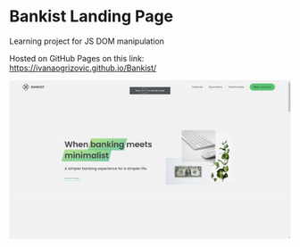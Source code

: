 <h1>Bankist Landing Page</h1>

Learning project for JS DOM manipulation

Hosted on GitHub Pages on this link: https://ivanaogrizovic.github.io/Bankist/

<img src="preview.gif"/>
